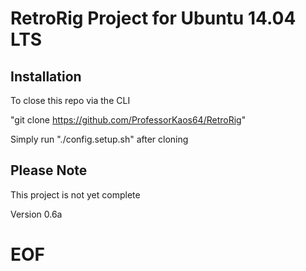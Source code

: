 RetroRig Project for Ubuntu 14.04 LTS
===================================================

Installation
-----------------

To close this repo via the CLI

"git clone https://github.com/ProfessorKaos64/RetroRig" 

Simply run "./config.setup.sh" after cloning

Please Note
-------------

This project is not yet complete

Version 0.6a

# EOF #
